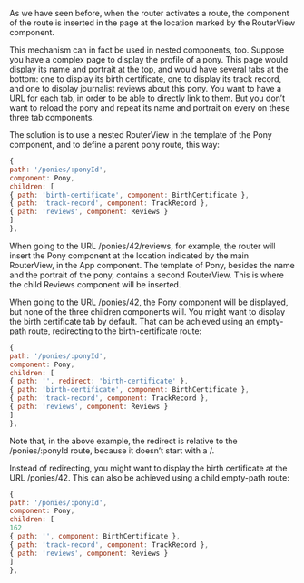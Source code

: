 As we have seen before, when the router activates a route, the component of the route is inserted in the page at the location marked by the RouterView component.

This mechanism can in fact be used in nested components, too. Suppose you have a complex page
to display the profile of a pony. This page would display its name and portrait at the top, and would
have several tabs at the bottom: one to display its birth certificate, one to display its track record,
and one to display journalist reviews about this pony. You want to have a URL for each tab, in order
to be able to directly link to them. But you don’t want to reload the pony and repeat its name and
portrait on every on these three tab components.

The solution is to use a nested RouterView in the template of the Pony component, and to define a
parent pony route, this way:

```js
{
path: '/ponies/:ponyId',
component: Pony,
children: [
{ path: 'birth-certificate', component: BirthCertificate },
{ path: 'track-record', component: TrackRecord },
{ path: 'reviews', component: Reviews }
]
},
```

When going to the URL /ponies/42/reviews, for example, the router will insert the Pony component
at the location indicated by the main RouterView, in the App component. The template of Pony,
besides the name and the portrait of the pony, contains a second RouterView. This is where the child
Reviews component will be inserted.

When going to the URL /ponies/42, the Pony component will be displayed, but none of the three
children components will. You might want to display the birth certificate tab by default. That can be
achieved using an empty-path route, redirecting to the birth-certificate route:

```js
{
path: '/ponies/:ponyId',
component: Pony,
children: [
{ path: '', redirect: 'birth-certificate' },
{ path: 'birth-certificate', component: BirthCertificate },
{ path: 'track-record', component: TrackRecord },
{ path: 'reviews', component: Reviews }
]
},
```

Note that, in the above example, the redirect is relative to the /ponies/:ponyId route, because it
doesn’t start with a /.

Instead of redirecting, you might want to display the birth certificate at the URL /ponies/42. This
can also be achieved using a child empty-path route:

```js
{
path: '/ponies/:ponyId',
component: Pony,
children: [
162
{ path: '', component: BirthCertificate },
{ path: 'track-record', component: TrackRecord },
{ path: 'reviews', component: Reviews }
]
},
```

